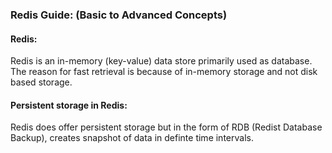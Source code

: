 ### Redis Guide: (Basic to Advanced Concepts) ###

#### Redis: ####
Redis is an in-memory (key-value) data store primarily used as database. The reason for fast retrieval is because of in-memory storage and not disk based storage.

#### Persistent storage in Redis: ####
Redis does offer persistent storage but in the form of RDB (Redist Database Backup), creates snapshot of data in definte time intervals.


